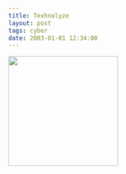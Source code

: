 ```yaml
---
title: Texhnolyze
layout: post
tags: cyber
date: 2003-01-01 12:34:00
---
```

<img width="220" src="https://upload.wikimedia.org/wikipedia/en/thumb/6/6d/Texhnolyze_DVD_vol_1.jpg/220px-Texhnolyze_DVD_vol_1.jpg" />
